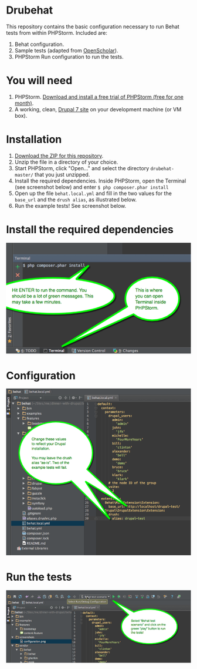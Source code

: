 Drubehat
========
This repository contains the basic configuration necessary to run Behat tests from within PHPStorm. Included are:

1. Behat configuration.
2. Sample tests (adapted from [OpenScholar](https://www.drupal.org/project/openscholar)).
3. PHPStorm Run configuration to run the tests.

You will need
========
1. PHPStorm. [Download and install a free trial of PHPStorm (free for one month)](https://www.jetbrains.com/phpstorm/).
2. A working, clean, [Drupal 7 site](https://www.drupal.org/download) on your development machine (or VM box).

Installation
========
1. [Download the ZIP for this repository](https://github.com/mauzeh/drubehat/archive/master.zip).
2. Unzip the file in a directory of your choice.
3. Start PHPStorm, click "Open..." and select the directory ```drubehat-master/``` that you just unzipped.
4. Install the required dependencies. Inside PHPStorm, open the Terminal (see screenshot below) and enter ```$ php composer.phar install```
5. Open up the file ```behat.local.yml``` and fill in the two values for the ```base_url``` and the ```drush alias```, as illustrated below.
6. Run the example tests! See screenshot below.

Install the required dependencies
========
![Install the required dependencies](screenshots/composer_install.png)

Configuration
=========
![Configuration](screenshots/configuration.png)

Run the tests
=========
![Run the tests](screenshots/run_the_tests.png)
